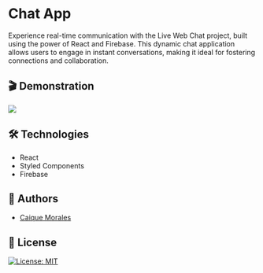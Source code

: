 
# Chat App

Experience real-time communication with the Live Web Chat project, built using the power of React and Firebase. This dynamic chat application allows users to engage in instant conversations, making it ideal for fostering connections and collaboration.


## 🎬 Demonstration

<img src="https://imgur.com/oLqbHkF.png" />

## 🛠 Technologies

- React
- Styled Components
- Firebase
  
## 👤 Authors

- [Caique Morales](https://www.caiquemorales.com)


## 🪪 License

[![License: MIT](https://img.shields.io/badge/License-MIT-yellow.svg)](https://opensource.org/licenses/MIT)
